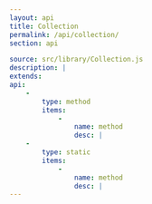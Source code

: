 ```yaml
---
layout: api
title: Collection
permalink: /api/collection/
section: api

source: src/library/Collection.js
description: |
extends:
api:
    -
        type: method
        items:
            -
                name: method
                desc: |
    -
        type: static
        items:
            -
                name: method
                desc: |
---
```

